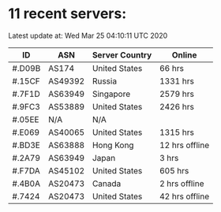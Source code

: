 # 11 recent servers:

Latest update at: Wed Mar 25 04:10:11 UTC 2020

| ID | ASN | Server Country | Online |
| -- | --- | -------------- | ------ |
| #.D09B | AS174 | United States | 66 hrs |
| #.15CF | AS49392 | Russia | 1331 hrs |
| #.7F1D | AS63949 | Singapore | 2579 hrs |
| #.9FC3 | AS53889 | United States | 2426 hrs |
| #.05EE | N/A | N/A | |
| #.E069 | AS40065 | United States | 1315 hrs |
| #.BD3E | AS63888 | Hong Kong | 12 hrs offline |
| #.2A79 | AS63949 | Japan | 3 hrs |
| #.F7DA | AS45102 | United States | 605 hrs |
| #.4B0A | AS20473 | Canada | 2 hrs offline |
| #.7424 | AS20473 | United States | 42 hrs offline |

